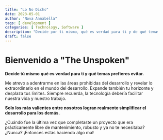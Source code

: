 ```yaml
---
title: "Lo No Dicho"
date: 2023-05-01
author: "Nova Annabella"
tags: [ development ]
categories: [ Technology, Software ]
description: "Decide por ti mismo, qué es verdad para ti y de qué temas prefieres apartar la vista"
draft: false
---
```



# Bienvenido a "The Unspoken"

**Decide tú mismo qué es verdad para ti y qué temas prefieres evitar.**

Me atrevo a adentrarme en las áreas prohibidas del desarrollo y revelar lo extraordinario en el mundo del desarrollo.
Expande también tu horizonte y desplaza tus límites.
Siempre recuerda, la tecnología debería facilitar nuestra vida y nuestro trabajo.

**Solo los más valientes entre nosotros logran realmente simplificar el desarrollo para los demás.**

¿Cuándo fue la última vez que completaste un proyecto que era prácticamente libre de mantenimiento, robusto y ya no 
te necesitaba? ¿Nunca? ¡Entonces estás haciendo algo mal!
